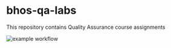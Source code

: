 # bhos-qa-labs
This repository contains Quality Assurance course assignments

![example workflow](https://github.com/familbabayev/bhos-qa-labs/actions/workflows/blank.yml/badge.svg?branch=feature/lab9)